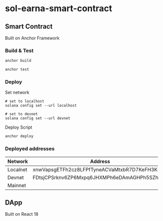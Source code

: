 # sol-earna-smart-contract

## Smart Contract
Built on Anchor Framework

### Build & Test
``` bash
anchor build

anchor test
```


### Deploy
Set network
```
# set to localhost
solana config set --url localhost

# set to devnet
solana config set --url devnet
```

Deploy Script
``` bash
anchor deploy
```

### Deployed addresses
|Network|Address|
|---|---|
|Localnet|xnwVapsgETFh2cz8LFPfTyneACVaMtxbR7D7KeFH3K8|
|Devnet|FDtsjCPSrknv6ZP6Mxpq6JHXMPh6eDAmAGHPh5SZh5So|
|Mainnet||

## DApp
Built on React 18
